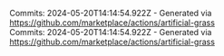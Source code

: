 Commits: 2024-05-20T14:14:54.922Z - Generated via https://github.com/marketplace/actions/artificial-grass
<br>
Commits: 2024-05-20T14:14:54.922Z - Generated via https://github.com/marketplace/actions/artificial-grass
<br>
